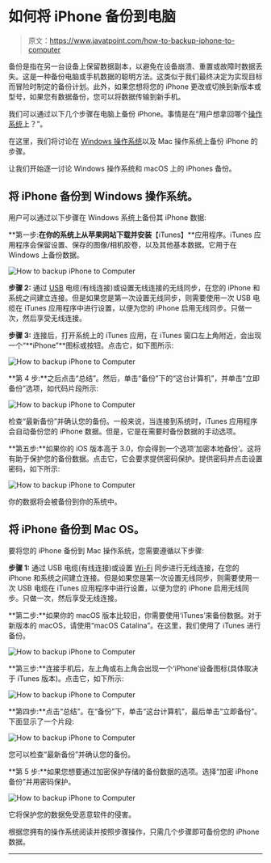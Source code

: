# 如何将 iPhone 备份到电脑

> 原文：<https://www.javatpoint.com/how-to-backup-iphone-to-computer>

备份是指在另一台设备上保留数据副本，以避免在设备崩溃、重置或故障时数据丢失。这是一种备份电脑或手机数据的聪明方法。这类似于我们最终决定为实现目标而冒险时制定的备份计划。此外，如果您想将您的 iPhone 更改或切换到新版本或型号，如果您有数据备份，您可以将数据传输到新手机。

我们可以通过以下几个步骤在电脑上备份 iPhone。事情是在“用户想拿回哪个[操作系统](https://www.javatpoint.com/operating-system)上？”。

在这里，我们将讨论在 [Windows 操作系统](https://www.javatpoint.com/windows)以及 Mac 操作系统上备份 iPhone 的步骤。

让我们开始逐一讨论 Windows 操作系统和 macOS 上的 iPhones 备份。

## 将 iPhone 备份到 Windows 操作系统。

用户可以通过以下步骤在 Windows 系统上备份其 iPhone 数据:

**第一步:**在你的系统上从苹果网站下载并安装**【iTunes】**应用程序。iTunes 应用程序会保留设置、保存的图像/相机胶卷，以及其他基本数据。它用于在 Windows 上备份数据。

![How to backup iPhone to Computer](img/158e0a75cc962789077e8610880b6e53.png)

**步骤 2:** 通过 [USB](https://www.javatpoint.com/usb-full-form) 电缆(有线连接)或设置无线连接的无线同步，在您的 iPhone 和系统之间建立连接。但是如果您是第一次设置无线同步，则需要使用一次 USB 电缆在 iTunes 应用程序中进行设置，以便为您的 iPhone 启用无线同步。只做一次，然后享受无线连接。

**步骤 3:** 连接后，打开系统上的 iTunes 应用，在 iTunes 窗口左上角附近，会出现一个“**iPhone”**图标或按钮。点击它，如下图所示:

![How to backup iPhone to Computer](img/1b7767ae1e17f5aea0dfef20eaa35015.png)

**第 4 步:**之后点击“总结”。然后，单击“备份”下的“这台计算机”，并单击“立即备份”选项，如代码片段所示:

![How to backup iPhone to Computer](img/61a9cf0e6420a316608d49d157f40842.png)

检查“最新备份”并确认您的备份。一般来说，当连接到系统时，iTunes 应用程序会自动备份您的 iPhone 数据。但是，它是在需要时备份数据的手动选项。

**第五步:**如果你的 iOS 版本高于 3.0，你会得到一个选项‘加密本地备份’。这将有助于保护您的备份数据。点击它，它会要求提供密码保护。提供密码并点击设置密码，如下所示:

![How to backup iPhone to Computer](img/e6ccc43d4160a266e254c846ccc59eae.png)

你的数据将会被备份到你的系统中。

## 将 iPhone 备份到 Mac OS。

要将您的 iPhone 备份到 Mac 操作系统，您需要遵循以下步骤:

**步骤 1:** 通过 USB 电缆(有线连接)或设置 [Wi-Fi](https://www.javatpoint.com/wifi-full-form) 同步进行无线连接，在您的 iPhone 和系统之间建立连接。但是如果您是第一次设置无线同步，则需要使用一次 USB 电缆在 iTunes 应用程序中进行设置，以便为您的 iPhone 启用无线同步。只做一次，然后享受无线连接。

**第二步:**如果你的 macOS 版本比较旧，你需要使用‘iTunes’来备份数据。对于新版本的 macOS，请使用“macOS Catalina”。在这里，我们使用了 iTunes 进行备份。

![How to backup iPhone to Computer](img/93d7a6e57e9abdc9e6561928883aec09.png)

**第三步:**连接手机后，左上角或右上角会出现一个‘iPhone’设备图标(具体取决于 iTunes 版本)。点击它，如下所示:

![How to backup iPhone to Computer](img/7c704473c35e7755e6b3f7b86a36ba03.png)

**第四步:**点击“总结”。在“备份”下，单击“这台计算机”，最后单击“立即备份”。下面显示了一个片段:

![How to backup iPhone to Computer](img/89e82c5f499ae9457e59567a933a1234.png)

您可以检查“最新备份”并确认您的备份。

**第 5 步:**如果您想要通过加密保护存储的备份数据的选项。选择“加密 iPhone 备份”并用密码保护。

![How to backup iPhone to Computer](img/a9ad8f26a94780cc07563a7c58ea76ff.png)

它将保护您的数据免受恶意软件的侵害。

根据您拥有的操作系统阅读并按照步骤操作，只需几个步骤即可备份您的 iPhone 数据。

* * *